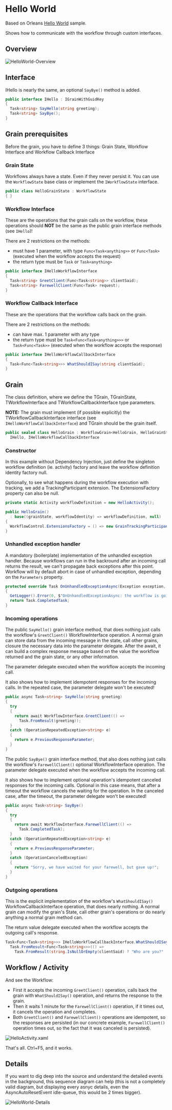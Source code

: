 # Hello World

Based on Orleans [Hello World](https://dotnet.github.io/orleans/Samples-Overview/Hello-World) sample.

Shows how to communicate with the workflow through custom interfaces.

## Overview

![HelloWorld-Overview](https://raw.githubusercontent.com/OrleansContrib/Orleans.Activities/docs-master/docs/HelloWorld/HelloWorld-Overview.png)

## Interface

IHello is nearly the same, an optional `SayBye()` method is added.

```c#
public interface IHello : IGrainWithGuidKey
{
  Task<string> SayHello(string greeting);
  Task<string> SayBye();
}
```

## Grain prerequisites

Before the grain, you have to define 3 things: Grain State, Workflow Interface and Workflow Callback Interface

### Grain State

Workflows always have a state. Even if they never persist it. You can use the `WorkflowState` base class or implement the `IWorkflowState` interface.

```c#
public class HelloGrainState : WorkflowState
{ }
```

### Workflow Interface

These are the operations that the grain calls on the workflow, these operations should __NOT__ be the same as the public grain interface methods (see `IHello`)!

There are 2 restrictions on the methods:

* must have 1 parameter, with type `Func<Task<anything>>` or `Func<Task>` (executed when the workflow accepts the request)
* the return type must be `Task` or `Task<anything>`

```c#
public interface IHelloWorkflowInterface
{
  Task<string> GreetClient(Func<Task<string>> clientSaid);
  Task<string> FarewellClient(Func<Task> request);
}
```

### Workflow Callback Interface

These are the operations that the workflow calls back on the grain.

There are 2 restrictions on the methods:

* can have max. 1 parameter with any type
* the return type must be `Task<Func<Task<anything>>>` or `Task<Func<Task>>` (executed when the workflow accepts the response)

```c#
public interface IHelloWorkflowCallbackInterface
{
  Task<Func<Task<string>>> WhatShouldISay(string clientSaid);
}
```

## Grain

The class definition, where we define the TGrain, TGrainState, TWorkflowInterface and TWorkflowCallbackInterface type parameters.

__NOTE:__ The grain must implement (if possible explicitly) the TWorkflowCallbackInterface interface (see `IHelloWorkflowCallbackInterface`) and TGrain should be the grain itself.

```c#
public sealed class HelloGrain : WorkflowGrain<HelloGrain, HelloGrainState, IHelloWorkflowInterface, IHelloWorkflowCallbackInterface>,
  IHello, IHelloWorkflowCallbackInterface
```

### Constructor

In this example without Dependency Injection, just define the singleton workflow definition (ie. activity) factory and leave the workflow definition identity factory null.

Optionally, to see what happens during the workflow execution with tracking, we add a TrackingParticipant extension. The ExtensionsFactory property can also be null.

```c#
private static Activity workflowDefinition = new HelloActivity();

public HelloGrain()
  : base((grainState, workflowIdentity) => workflowDefinition, null)			
{
  WorkflowControl.ExtensionsFactory = () => new GrainTrackingParticipant(GetLogger()).Yield();
}
```

### Unhandled exception handler

A mandatory (boilerplate) implementation of the unhandled exception handler. Because workflows can run in the backround after an incoming call returns the result, we can't propagate back exceptions after this point. Workflow will by default abort in case of unhandled exception, depending on the `Parameters` property.

```c#
protected override Task OnUnhandledExceptionAsync(Exception exception, Activity source)
{
  GetLogger().Error(0, $"OnUnhandledExceptionAsync: the workflow is going to {Parameters.UnhandledExceptionAction}", exception);
  return Task.CompletedTask;
}
```

### Incoming operations

The public `SayHello()` grain interface method, that does nothing just calls the workflow's `GreetClient()` WorkflowInterface operation. A normal grain can store data from the incoming message in the state, call other grains, closure the necessary data into the parameter delegate. After the await, it can build a complex response message based on the value the workflow returned and the grain state, or any other information.

The parameter delegate executed when the workflow accepts the incoming call.

It also shows how to implement idempotent responses for the incoming calls. In the repeated case, the parameter delegate won't be executed!

```c#
public async Task<string> SayHello(string greeting)
{
  try
  {
    return await WorkflowInterface.GreetClient(() =>
      Task.FromResult(greeting));
  }
  catch (OperationRepeatedException<string> e)
  {
    return e.PreviousResponseParameter;
  }
}
```

The public `SayBye()` grain interface method, that also does nothing just calls the workflow's `FarewellClient()` optional WorkflowInterface operation.
The parameter delegate executed when the workflow accepts the incoming call.

It also shows how to implement optional operation's idempotent canceled responses for the incoming calls. Optional in this case means, that after a timeout the workflow cancels the waiting for the operation. In the canceled case, after the timeout, the parameter delegate won't be executed!

```c#
public async Task<string> SayBye()
{
  try
  {
    return await WorkflowInterface.FarewellClient(() =>
      Task.CompletedTask);
  }
  catch (OperationRepeatedException<string> e)
  {
    return e.PreviousResponseParameter;
  }
  catch (OperationCanceledException)
  {
    return "Sorry, we have waited for your farewell, but gave up!";
  }
}
```

### Outgoing operations

This is the explicit implementation of the workflow's `WhatShouldISay()` WorkflowCallbackInterface operation, that does nearly nothing. A normal grain can modify the grain's State, call other grain's operations or do nearly anything a normal grain method can.  

The return value delegate executed when the workflow accepts the outgoing call's response.

```c#
Task<Func<Task<string>>> IHelloWorkflowCallbackInterface.WhatShouldISay(string clientSaid) =>
  Task.FromResult<Func<Task<string>>>(() =>
    Task.FromResult(string.IsNullOrEmpty(clientSaid) ? "Who are you?" : "Hello!"));
```

## Workflow / Activity

And see the Workflow:

* First it accepts the incoming `GreetClient()` operation, calls back the grain with `WhatShouldISay()` operation, and returns the response to the grain.
* Then it waits 1 minute for the `FarewellClient()` operation, if it times out, it cancels the operation and completes.
* Both `GreetClient()` and `FarewellClient()` operations are idempotent, so the responses are persisted (in our concrete example, `FarewellClient()` operation times out, so the fact that it was canceled is persisted).

![HelloActivity.xaml](https://raw.githubusercontent.com/OrleansContrib/Orleans.Activities/docs-master/docs/HelloWorld/HelloActivity.png)

That's all. Ctrl+F5, and it works.

## Details

If you want to dig deep into the source and understand the detailed events in the background, this sequence diagram can help (this is not a completely valid diagram, but displaying every asnyc details, even the AsyncAutoResetEvent idle-queue, this would be 2 times bigger).

![HelloWorld-Details](https://raw.githubusercontent.com/OrleansContrib/Orleans.Activities/docs-master/docs/HelloWorld/HelloWorld-Details.png)
